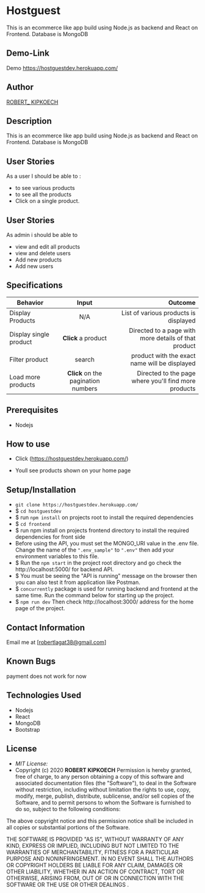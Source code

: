 # Hostguest 

This is an ecommerce like app build using Node.js as backend and React on Frontend. Database is MongoDB
## Demo-Link
Demo https://hostguestdev.herokuapp.com/

## Author

[ROBERT_ KIPKOECH](https://hostguestdev.herokuapp.com/)

## Description
This is an ecommerce like app build using Node.js as backend and React on Frontend. Database is MongoDB

## User Stories
As a user I should be able to :
* to see various products
* to see all the products
* Click on a single product.

## User Stories
As admin i should be able to
* view and edit all products
* view and delete users
* Add new products 
* Add new users

## Specifications
| Behavior        | Input           | Outcome  |
| ------------- |:-------------:| -----:|
| Display Products | N/A | List of various products is displayed |
| Display single product | **Click** a product | Directed to a page with more details of that product |
| Filter product | search | product with the exact name will be displayed |
| Load more products | **Click** on the pagination numbers | Directed to the page where you'll find more products |

## Prerequisites
* Nodejs

## How to use 
* Click (https://hostguestdev.herokuapp.com/) <br/>
  
* Youll see products shown on your home page


## Setup/Installation 
* `git clone https://hostguestdev.herokuapp.com/`
* $ `cd hostguestdev`
* $ run `npm install` on projects root to install the required dependencies 
* $ `cd frontend`
* $ run npm install on projects frontend directory to install the required dependencies for front side
* Before using the API, you must set the MONGO_URI value in the .env file. Change the name of the `".env_sample"` to `".env"` then add your environment variables to this file.
* $ Run the `npm start` in the project root directory and go check the http://localhost:5000/ for backend API.
* $ You must be seeing the "API is running" message on the browser then you can also test it from application like Postman.
* $ `concurrently` package is used for running backend and frontend at the same time. Run the command below for starting up the project.
* $ `npm run dev` Then check http://localhost:3000/ address for the home page of the project.

## Contact Information 
Email  me at [robertlagat38@gmail.com]

## Known Bugs
payment does not work for now 

## Technologies Used
- Nodejs
- React
- MongoDB
- Bootstrap

## License
* *MIT License:*
* Copyright (c) 2020 **ROBERT KIPKOECH**
Permission is hereby granted, free of charge, to any person obtaining a copy of this software and associated documentation files (the "Software"), to deal in the Software without restriction, including without limitation the rights to use, copy, modify, merge, publish, distribute, sublicense, and/or sell copies of the Software, and to permit persons to whom the Software is furnished to do so, subject to the following conditions:

The above copyright notice and this permission notice shall be included in all copies or substantial portions of the Software.

THE SOFTWARE IS PROVIDED "AS IS", WITHOUT WARRANTY OF ANY KIND, EXPRESS OR IMPLIED, INCLUDING BUT NOT LIMITED TO THE WARRANTIES OF MERCHANTABILITY, FITNESS FOR A PARTICULAR PURPOSE AND NONINFRINGEMENT. IN NO EVENT SHALL THE AUTHORS OR COPYRIGHT HOLDERS BE LIABLE FOR ANY CLAIM, DAMAGES OR OTHER LIABILITY, WHETHER IN AN ACTION OF CONTRACT, TORT OR OTHERWISE, ARISING FROM, OUT OF OR IN CONNECTION WITH THE SOFTWARE OR THE USE OR OTHER DEALINGS .
